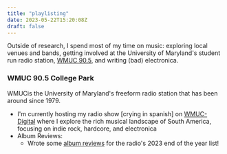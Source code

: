 ```yaml
---
title: "playlisting"
date: 2023-05-22T15:20:08Z
draft: false
---
```


Outside of research, I spend most of my time on music: exploring local venues and bands, getting involved at the University of Maryland's student run radio station, [WMUC 90.5](https://wmuc.umd.edu/), and writing (bad) electronica. 

### WMUC 90.5 College Park
WMUCis the University of Maryland's freeform radio station that has been around since 1979.

- I'm currently hosting my radio show [crying in spanish] on [WMUC-Digital](https://wmuc.umd.edu/) where I explore the rich musical landscape of South America, focusing on indie rock, hardcore, and electronica 
- Album Reviews:
    - Wrote some [album reviews](https://wmuc.umd.edu/ghost-site/aoty-2023/) for the radio's 2023 end of the year list!
